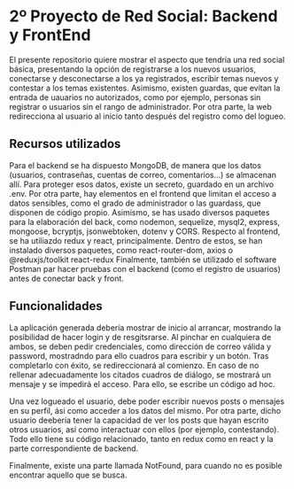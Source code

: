 # 2º Proyecto de Red Social: Backend y FrontEnd

El presente repositorio quiere mostrar el aspecto que tendría una red social básica, presentando la opción de registrarse a los nuevos usuarios, conectarse y desconectarse a los ya registrados, escribir temas nuevos y contestar a los temas existentes. Asimismo, existen guardas, que evitan la entrada de uauarios no autorizados, como por ejemplo, personas sin registrar o usuarios sin el rango de administrador.
Por otra parte, la web redirecciona al usuario al inicio tanto después del registro como del logueo.

## Recursos utilizados

Para el backend se ha dispuesto MongoDB, de manera que los datos (usuarios, contraseñas, cuentas de correo, comentarios...) se almacenan allí. Para proteger esos datos, existe un secreto, guardado en un archivo .env. Por otra parte, hay elementos en el frontend que limitan el acceso a datos sensibles, como el grado de administrador o las guardass, que disponen de código propio.
Asimismo, se has usado diversos paquetes para la elaboración del back, como nodemon, sequelize, mysql2, express, mongoose, bcryptjs, jsonwebtoken, dotenv y CORS.
Respecto al frontend, se ha utiliazdo redux y react, principalmente. Dentro de estos, se han instalado diversos paquetes, como react-router-dom, axios o @reduxjs/toolkit react-redux
Finalmente, también se utilizado el software Postman par hacer pruebas con el backend (como el registro de usuarios) antes de conectar back y front.

## Funcionalidades

La aplicación generada debería mostrar de inicio al arrancar, mostrando la posibilidad de hacer login y de resgitsrarse. Al pinchar en cualquiera de ambos, se deben pedir credenciales, como dirección de correo válida y password, mostradndo para ello cuadros para escribir y un botón. Tras completarlo con éxito, se redireccionará al comienzo. En caso de no rellenar adecuadamente los citados cuadros de diálogo, se mostrará un mensaje y se impedirá el acceso. Para ello, se escribe un código ad hoc.

Una vez logueado el usuario, debe poder escribir nuevos posts o mensajes en su perfil, ási como acceder a los datos del mismo. Por otra parte, dicho usuario deebería tener la capacidad de ver los posts que hayan escrito otros usuarios, así como interactuar con ellos (por ejemplo, contestando). Todo ello tiene su código relacionado, tanto en redux como en react y la parte correspondiente de backend.

Finalmente, existe una parte llamada NotFound, para cuando no es posible encontrar aquello que se busca.
